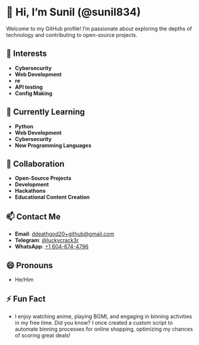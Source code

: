 # 👋 Hi, I’m Sunil (@sunil834)
Welcome to my GitHub profile! I’m passionate about exploring the depths of technology and contributing to open-source projects.

## 👀 Interests

- **Cybersecurity**
- **Web Development**
- **re**
- **API testing**
- **Config Making**

## 🌱 Currently Learning

- **Python**
- **Web Development**
- **Cybersecurity**
- **New Programming Languages**

## 💞️ Collaboration

- **Open-Source Projects**
- **Development**
- **Hackathons**
- **Educational Content Creation**

## 📫 Contact Me

- **Email**: [ddeathgod20+github@gmail.com](mailto:ddeathgod20+github@gmail.com)
- **Telegram**: [@luckycrack3r](https://t.me/luckycrack3r)
- **WhatsApp**: [+1 604-674-4796](https://wa.me/16046744796)

## 😄 Pronouns

- He/Him

## ⚡ Fun Fact

- I enjoy watching anime, playing BGMI, and engaging in binning activities in my free time. Did you know? I once created a custom script to automate binning processes for online shopping, optimizing my chances of scoring great deals!
